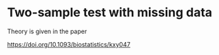 # Two-sample test with missing data

Theory is given in the paper 

https://doi.org/10.1093/biostatistics/kxy047
